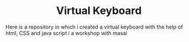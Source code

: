  <h1 align="center"> Virtual Keyboard </h1>

Here is a repository in which i created a virtual keyboard with the help of html, CSS and java script i a workshop with masai
